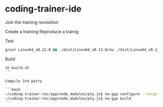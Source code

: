 # coding-trainer-ide
Join the training revolution

Create a training
Reproduce a trainig

Test

```bash
grunt Linux64_v0.12.0 && ./dist/Linux64_v0.12.0/nw ./dist/Linux64_v0.12.0/app.nw
```

Build

```bash
sh build.sh
´´´

Compile 3rd party

´´´bash
~/coding-trainer-rec/app/node_modules/pty.js$ nw-gyp configure --target=0.12.0
~/coding-trainer-rec/app/node_modules/pty.js$ nw-gyp build
´´´
